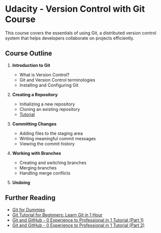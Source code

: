 # Udacity - Version Control with Git Course

This course covers the essentials of using Git, a distributed version control system that helps developers collaborate on projects efficiently. 

## Course Outline

1. **Introduction to Git**
   - What is Version Control?
   - Git and Version Control terminologies
   - Installing and Configuring Git

2. **Creating a Repository** 
   - Initializing a new repository
   - Cloning an existing repository
   - [Tutorial](https://www.atlassian.com/git/tutorials/setting-up-a-repository)

3. **Committing Changes**
   - Adding files to the staging area
   - Writing meaningful commit messages
   - Viewing the commit history

4. **Working with Branches**
   - Creating and switching branches
   - Merging branches
   - Handling merge conflicts

5. **Undoing**


## Further Reading 

   - [Git for Dummies](https://www.youtube.com/watch?v=mJ-qvsxPHpY&ab_channel=NickWhite)
   - [Git Tutorial for Beginners: Learn Git in 1 Hour](https://www.youtube.com/watch?v=8JJ101D3knE&ab_channel=ProgrammingwithMosh)
   - [Git and GitHub - 0 Experience to Professional in 1 Tutorial (Part 1)](https://www.youtube.com/watch?v=hrTQipWp6co&ab_channel=SuperSimpleDev)
   - [Git and GitHub - 0 Experience to Professional in 1 Tutorial (Part 2)](https://www.youtube.com/watch?v=1ibmWyt8hfw&ab_channel=SuperSimpleDev)
   
    
